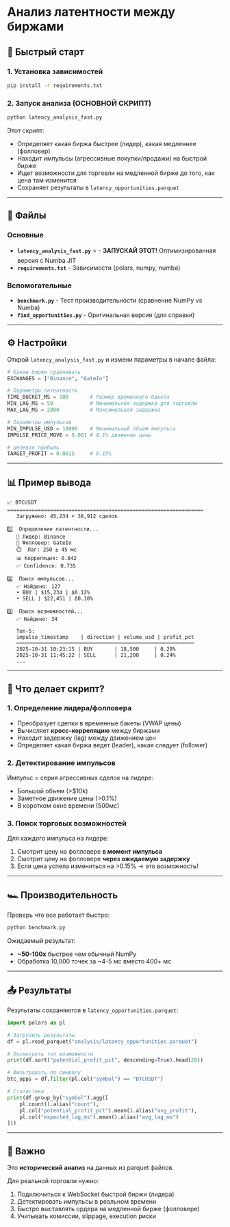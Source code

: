 # Анализ латентности между биржами

## 🚀 Быстрый старт

### 1. Установка зависимостей

```bash
pip install -r requirements.txt
```

### 2. Запуск анализа (ОСНОВНОЙ СКРИПТ)

```bash
python latency_analysis_fast.py
```

Этот скрипт:
- Определяет какая биржа быстрее (лидер), какая медленнее (фолловер)
- Находит импульсы (агрессивные покупки/продажи) на быстрой бирже
- Ищет возможности для торговли на медленной бирже до того, как цена там изменится
- Сохраняет результаты в `latency_opportunities.parquet`

---

## 📁 Файлы

### Основные

- **`latency_analysis_fast.py`** ⭐ - **ЗАПУСКАЙ ЭТОТ!** Оптимизированная версия с Numba JIT
- **`requirements.txt`** - Зависимости (polars, numpy, numba)

### Вспомогательные

- **`benchmark.py`** - Тест производительности (сравнение NumPy vs Numba)
- **`find_opportunities.py`** - Оригинальная версия (для справки)

---

## ⚙️ Настройки

Открой `latency_analysis_fast.py` и измени параметры в начале файла:

```python
# Какие биржи сравнивать
EXCHANGES = ["Binance", "GateIo"]

# Параметры латентности
TIME_BUCKET_MS = 100       # Размер временного бакета
MIN_LAG_MS = 50            # Минимальная задержка для торговли
MAX_LAG_MS = 2000          # Максимальная задержка

# Параметры импульсов
MIN_IMPULSE_USD = 10000    # Минимальный объем импульса
IMPULSE_PRICE_MOVE = 0.001 # 0.1% движение цены

# Целевая прибыль
TARGET_PROFIT = 0.0015     # 0.15%
```

---

## 📊 Пример вывода

```
📈 BTCUSDT
================================================================
   Загружено: 45,234 + 38,912 сделок

1️⃣  Определение латентности...
   🎯 Лидер: Binance
   🐌 Фолловер: GateIo
   ⏱️  Лаг: 250 ± 45 мс
   📊 Корреляция: 0.842
   ✅ Confidence: 0.735

2️⃣  Поиск импульсов...
   ✅ Найдено: 127
   • BUY | $15,234 | Δ0.12%
   • SELL | $22,451 | Δ0.18%

3️⃣  Поиск возможностей...
   ✅ Найдено: 34

   Топ-5:
   impulse_timestamp    | direction | volume_usd | profit_pct
   ──────────────────────────────────────────────────────────
   2025-10-31 10:23:15 | BUY       | 18,500     | 0.28%
   2025-10-31 11:45:22 | SELL      | 21,200     | 0.24%
   ...
```

---

## 🎯 Что делает скрипт?

### 1. Определение лидера/фолловера

- Преобразует сделки в временные бакеты (VWAP цены)
- Вычисляет **кросс-корреляцию** между биржами
- Находит задержку (lag) между движением цен
- Определяет какая биржа ведет (leader), какая следует (follower)

### 2. Детектирование импульсов

Импульс = серия агрессивных сделок на лидере:
- Большой объем (>$10k)
- Заметное движение цены (>0.1%)
- В коротком окне времени (500мс)

### 3. Поиск торговых возможностей

Для каждого импульса на лидере:
1. Смотрит цену на фолловере **в момент импульса**
2. Смотрит цену на фолловере **через ожидаемую задержку**
3. Если цена успела измениться на >0.15% → это возможность!

---

## 🏎️ Производительность

Проверь что все работает быстро:

```bash
python benchmark.py
```

Ожидаемый результат:
- **~50-100x** быстрее чем обычный NumPy
- Обработка 10,000 точек за ~4-5 мс вместо 400+ мс

---

## 📤 Результаты

Результаты сохраняются в `latency_opportunities.parquet`:

```python
import polars as pl

# Загрузить результаты
df = pl.read_parquet("analysis/latency_opportunities.parquet")

# Посмотреть топ возможности
print(df.sort("potential_profit_pct", descending=True).head(20))

# Фильтровать по символу
btc_opps = df.filter(pl.col("symbol") == "BTCUSDT")

# Статистика
print(df.group_by("symbol").agg([
    pl.count().alias("count"),
    pl.col("potential_profit_pct").mean().alias("avg_profit"),
    pl.col("expected_lag_ms").mean().alias("avg_lag_ms")
]))
```

---

## 🚨 Важно

Это **исторический анализ** на данных из parquet файлов.

Для реальной торговли нужно:
1. Подключиться к WebSocket быстрой биржи (лидера)
2. Детектировать импульсы в реальном времени
3. Быстро выставлять ордера на медленной бирже (фолловере)
4. Учитывать комиссии, slippage, execution риски
